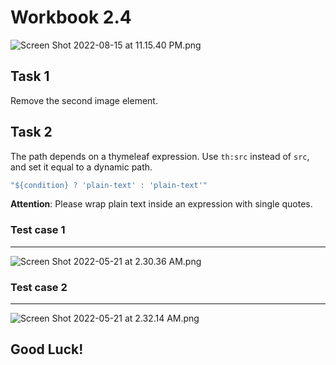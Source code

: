 # Workbook 2.4

![Screen Shot 2022-08-15 at 11.15.40 PM.png](https://firebasestorage.googleapis.com/v0/b/learnthepart-75aed.appspot.com/o/images%2F3fd2b093-8f71-4245-9398-2ba3229c22f8?alt=media&token=9ef422c6-fe7d-4adc-b68c-212ca26a54d1)

## Task 1
Remove the second image element.

## Task 2
The path depends on a thymeleaf expression. Use `th:src` instead of `src`, and set it equal to a dynamic path. 

```s
"${condition} ? 'plain-text' : 'plain-text'"
```
**Attention**: Please wrap plain text inside an expression with single quotes.
### Test case 1
---
![Screen Shot 2022-05-21 at 2.30.36 AM.png](https://firebasestorage.googleapis.com/v0/b/learnthepart-75aed.appspot.com/o/images%2F21722841-17b5-4488-b9d4-912d91637493?alt=media&token=053f22d3-2acb-4696-b1c5-eb0a7e0a1fde)
### Test case 2
----
![Screen Shot 2022-05-21 at 2.32.14 AM.png](https://firebasestorage.googleapis.com/v0/b/learnthepart-75aed.appspot.com/o/images%2Fa85d2b78-0201-4818-a1b7-d304dfe31738?alt=media&token=01983d45-31be-4358-9c0c-c0baa69ebbd6)

## Good Luck!